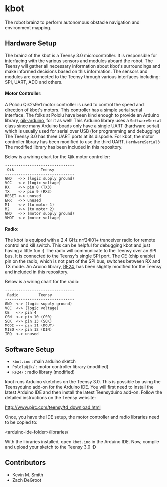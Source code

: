 # kbot

The robot brainz to perform autonomous obstacle navigation and environment mapping.

## Hardware Setup

The brainz of the kbot is a Teensy 3.0 microcontroller. It is responsible
for interfacing with the various sensors and modules aboard the robot. The Teensy
will gather all necessary information about kbot's surroundings and make
informed decisions based on this information. The sensors and modules are connected
to the Teensy through various interfaces including: SPI, UART, ADC and others.

#### Motor Controller:
A Pololu Qik2s9v1 motor controller is used to control the speed and direction of
kbot's motors. This controller has a simple serial serial interface. The folks at
Pololu have been kind enough to provide an Arduino library, [qik-arduino](https://github.com/pololu/qik-arduino), for it as well! This
Arduino library uses a `SoftwareSerial` class since many Arduino boads only have a
single UART (hardware serial) which is usually used for serial over USB (for 
programming and debugging) The Teensy 3.0 has three UART ports at its disposle.
For kbot, the motor controller library has been modified to use the third UART. `HardwareSerial3`
The modified library has been included in this repository.

Below is a wiring chart for the Qik motor controller:


```
-------------------------------
 Qik            Teensy
-------------------------------
GND   <-> (logic supply ground)
VCC   <-> (logic voltage)
RX    <-> pin 8 (TX3)
TX    <-> pin 9 (RX3)
RESET <-> unused
ERR   <-> unused
M1    <-> (to motor 1)
M2    <-> (to motor 2)
GND   <-> (motor supply ground)
VMOT  <-> (motor voltage)
```

#### Radio:
The kbot is equiped with a 2.4 GHz nrf24l01+ tranceiver radio for remote control
and kill switch. This can be helpful for debugging kbot and just having a little
fun :) The radio will communicate to the Teensy over an SPI bus. It is connected
to the Teensy's single SPI port. The CE (chip enable) pin on the radio, which
is not part of the SPI bus, switches between RX and TX mode. An Aruino library,
[RF24](https://github.com/maniacbug/RF24/), has been slightly modified for the Teensy and included in this repository.

Below is a wiring chart for the radio:


```
-------------------------------
 Radio         Teensy
-------------------------------
GND  <-> (logic supply ground)
VCC  <-> (logic voltage)
CE   <-> pin 4
CSN  <-> pin 10 (CS0)
SCK  <-> pin 13 (SCK)
MOSI <-> pin 11 (DOUT)
MISO <-> pin 12 (DIN)
IRQ  <-> unused
```

## Software Setup

- `kbot.ino`   : main arduino sketch
- `PololuQik/` : motor controller library (modified)
- `RF24/`      : radio library (modified)

kbot runs Arduino sketches on the Teensy 3.0. This is possible by using the Teensyduino add-on
for the Arduino IDE. You will first need to install the latest Arduino IDE and then install the
latest Teensyduino add-on. Follow the detailed instructions on the Teensy website:

http://www.pjrc.com/teensy/td_download.html

Once, you have the IDE setup, the motor controller and radio libraries need to be copied to:

\<arduino-ide-folder\>/libraries/

With the libraries installed, open `kbot.ino` in the Arduino IDE. Now, compile and upload your sketch to the Teensy 3.0 :D


## Contributors
- Kevin M. Smith
- Zach DeGroot
